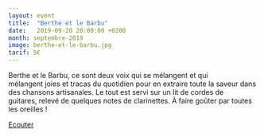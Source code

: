 ```yaml
---
layout: event
title:  "Berthe et le Barbu"
date:   2019-09-20 20:00:00 +0200
month: septembre-2019
image: berthe-et-le-barbu.jpg
tarif: 5€
---
```


Berthe et le Barbu, ce sont deux voix qui se mélangent et qui mélangent joies et tracas du quotidien pour en extraire toute la saveur dans des chansons artisanales. Le tout est servi sur un lit de cordes de guitares, relevé de quelques notes de clarinettes. À faire goûter par toutes les oreilles !

[Ecouter](https://soundcloud.com/berthe-et-les-barbus)
